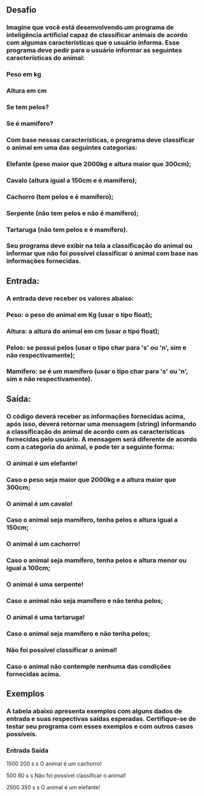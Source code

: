 ## Desafio

### Imagine que você está desenvolvendo um programa de inteligência artificial capaz de classificar animais de acordo com algumas características que o usuário informa. Esse programa deve pedir para o usuário informar as seguintes características do animal:

### Peso em kg
### Altura em cm
### Se tem pelos?
### Se é mamífero?
### Com base nessas características, o programa deve classificar o animal em uma das seguintes categorias:

### Elefante (peso maior que 2000kg e altura maior que 300cm);
### Cavalo (altura igual a 150cm e é mamífero);
### Cachorro (tem pelos e é mamífero);
### Serpente (não tem pelos e não é mamífero);
### Tartaruga (não tem pelos e é mamífero).
### Seu programa deve exibir na tela a classificação do animal ou informar que não foi possível classificar o animal com base nas informações fornecidas.

## Entrada:
### A entrada deve receber os valores abaixo:

### Peso: o peso do animal em Kg (usar o tipo float);
### Altura: a altura do animal em cm (usar o tipo float);
### Pelos: se possui pelos (usar o tipo char para 's' ou 'n', sim e não respectivamente);
### Mamifero: se é um mamífero (usar o tipo char para 's' ou 'n', sim e não respectivamente).

## Saída:

### O código deverá receber as informações fornecidas acima, após isso, deverá retornar uma mensagem (string) informando a classificação do animal de acordo com as características fornecidas pelo usuário. A mensagem será diferente de acordo com a categoria do animal, e pode ter a seguinte forma:

### O animal é um elefante!
### Caso o peso seja maior que 2000kg e a altura maior que 300cm;

### O animal é um cavalo!
### Caso o animal seja mamífero, tenha pelos e altura igual a 150cm;

### O animal é um cachorro!
### Caso o animal seja mamífero, tenha pelos e altura menor ou igual a 100cm;

### O animal é uma serpente!
### Caso o animal não seja mamífero e não tenha pelos;

### O animal é uma tartaruga!
### Caso o animal seja mamífero e não tenha pelos;

### Não foi possível classificar o animal!
### Caso o animal não contemple nenhuma das condições fornecidas acima.

## Exemplos

### A tabela abaixo apresenta exemplos com alguns dados de entrada e suas respectivas saídas esperadas. Certifique-se de testar seu programa com esses exemplos e com outros casos possíveis.

### Entrada	Saída
1500
200
s
s	O animal é um cachorro!

500
80
s
s
Não foi possível classificar o animal!

2500
350
s
s
O animal é um elefante!